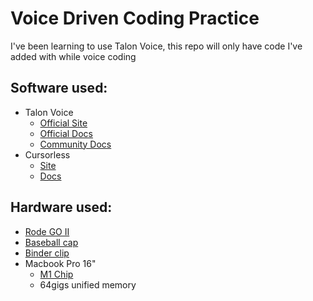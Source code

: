 # Voice Driven Coding Practice

I've been learning to use Talon Voice, this repo will only have code I've added with while voice coding

## Software used:
- Talon Voice
  - [Official Site](https://talonvoice.com/)
  - [Official Docs](https://talonvoice.com/docs/)
  - [Community Docs](https://talon.wiki/)
- Cursorless
  - [Site](https://www.cursorless.org/)
  - [Docs](https://www.cursorless.org/docs/)

## Hardware used:
- [Rode GO II ](https://www.amazon.com/Rode-Microphones-Wireless-Channel-Microphone/dp/B08XFQ6KP9/)
- [Baseball cap](https://www.amazon.com/s?k=baseball+cap)
- [Binder clip](https://www.amazon.com/dp/B0C9R5SJSF?psc=1)
- Macbook Pro 16"
  - [M1 Chip](https://en.wikipedia.org/wiki/Apple_M1)
  - 64gigs unified memory